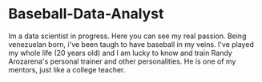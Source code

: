 # Baseball-Data-Analyst
Im a data scientist in progress. Here you can see my real passion. Being venezuelan born, i've been taugh to have baseball in my veins. I've played my whole life (20 years old) and I am lucky to know and train Randy Arozarena's personal trainer and other personalities. He is one of my mentors, just like a college teacher. 
